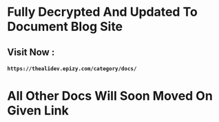 # Fully Decrypted And Updated To Document Blog Site
## Visit Now :
#### `https://thealidev.epizy.com/category/docs/`

# All Other Docs Will Soon Moved On Given Link